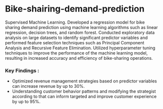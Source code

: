 # Bike-shairing-demand-prediction
Supervised Machine Learning.
Developed a regression model for bike sharing demand prediction using machine learning algorithms such as linear regression, decision trees, and random forest. Conducted exploratory data analysis on large datasets to identify significant predictor variables and performed feature selection techniques such as Principal Component Analysis and Recursive Feature Elimination. Utilized hyperparameter tuning techniques to improve the performance of the machine learning model, resulting in increased accuracy and efficiency of bike-sharing operations.
 ### Key Findings : 
- Optimized revenue management strategies based on predictor variables can increase revenue by up to 30%.
- Understanding customer behavior patterns and modifying the strategist according to that can inform targeted and improve customer experience by up to 95%.
